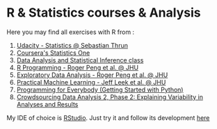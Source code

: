 R & Statistics courses & Analysis
====

Here you may find all exercises with R from :

1.  [Udacity - Statistics @ Sebastian Thrun](https://www.udacity.com/course/st101)
2.  [Coursera's Statistics One](https://class.coursera.org/stats1-002/class)
3.  [Data Analysis and Statistical Inference class](https://www.coursera.org/course/statistics)
4.  [R Programming - Roger Peng et al. @ JHU](https://www.coursera.org/course/rprog)
5.  [Exploratory Data Analysis - Roger Peng et al. @ JHU](https://www.coursera.org/course/exdata)
6.  [Practical Machine Learning - Jeff Leek et al. @ JHU](https://www.coursera.org/course/predmachlearn)
7.  [Programming for Everybody (Getting Started with Python)](https://www.coursera.org/learn/python/)
8.  [Crowdsourcing Data Analysis 2, Phase 2: Explaining Variability in Analyses and Results](https://docs.google.com/document/d/1fXQBLdWydISskOKhoq8gl5unuwsv7VA3pkKY4IWFS6o/edit)

My IDE of choice is [RStudio](http://www.rstudio.com/). Just try it and follow its development [here](https://www.github.com/rstudio/rstudio) 

